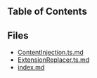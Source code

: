 ## Table of Contents

## Files

- [ContentInjection.ts.md](ContentInjection.ts.md)
- [ExtensionReplacer.ts.md](ExtensionReplacer.ts.md)
- [index.md](index.md)
